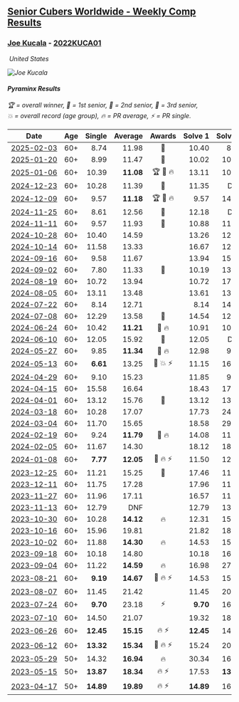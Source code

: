 <style>table {white-space: nowrap;}</style>
<link rel="stylesheet" type="text/css" href="/scw-comp/css/flags.css" />

## [Senior Cubers Worldwide - Weekly Comp Results](/scw-comp/results/)
### [Joe Kucala](README.md) - [2022KUCA01](https://www.worldcubeassociation.org/persons/2022KUCA01?event=pyram)

<i class="flag flag-US" />&nbsp;United States

![Joe Kucala](1682123036.jpg)

#### Pyraminx Results

<span style="white-space: nowrap;">🏆 = overall winner</span>, <span style="white-space: nowrap;">🥇 = 1st senior</span>, <span style="white-space: nowrap;">🥈 = 2nd senior</span>, <span style="white-space: nowrap;">🥉 = 3rd senior</span>, <span style="white-space: nowrap;">💥 = overall record (age group)</span>, <span style="white-space: nowrap;">🔥 = PR average</span>, <span style="white-space: nowrap;">⚡ = PR single</span>.

| Date | Age | Single | Average | Awards | Solve 1 | Solve 2 | Solve 3 | Solve 4 | Solve 5 | Video |
| :--: | :--: | --: | --: | :--: | --: | --: | --: | --: | --: | :-- |
| [2025-02-03](../../results/2025-02-03/pyram.md) | 60+ | 8.74 | 11.98 | 🥈 | 10.40 | 8.74 | 24.95 | 9.93 | 15.60 | [Desktop](https://www.facebook.com/events/944171791203814/permalink/954253083529018) / [Mobile](https://m.facebook.com/events/944171791203814?view=permalink&id=954253083529018) |
| [2025-01-20](../../results/2025-01-20/pyram.md) | 60+ | 8.99 | 11.47 | 🥈 | 10.02 | 10.91 | 14.42 | 13.47 | 8.99 | [Desktop](https://www.facebook.com/events/1298033571516093/permalink/1299592744693509) / [Mobile](https://m.facebook.com/events/1298033571516093?view=permalink&id=1299592744693509) |
| [2025-01-06](../../results/2025-01-06/pyram.md) | 60+ | 10.39 | **11.08** | 🏆 🥇 🔥 | 13.11 | 10.39 | 10.99 | 11.82 | 10.42 | [Desktop](https://www.facebook.com/events/627142583067327/permalink/632555479192704) / [Mobile](https://m.facebook.com/events/627142583067327?view=permalink&id=632555479192704) |
| [2024-12-23](../../results/2024-12-23/pyram.md) | 60+ | 10.28 | 11.39 | 🥈 | 11.35 | DNF | 10.28 | 12.54 | 10.28 | [Desktop](https://www.facebook.com/events/1319402379491573/permalink/1320698359361975) / [Mobile](https://m.facebook.com/events/1319402379491573?view=permalink&id=1320698359361975) |
| [2024-12-09](../../results/2024-12-09/pyram.md) | 60+ | 9.57 | **11.18** | 🏆 🥇 🔥 | 9.57 | 14.08 | 10.17 | 10.87 | 12.51 | [Desktop](https://www.facebook.com/events/597699649435295/permalink/602402808964979) / [Mobile](https://m.facebook.com/events/597699649435295?view=permalink&id=602402808964979) |
| [2024-11-25](../../results/2024-11-25/pyram.md) | 60+ | 8.61 | 12.56 | 🥈 | 12.18 | DNF | 9.78 | 8.61 | 15.71 | [Desktop](https://www.facebook.com/events/1941789882998379/permalink/1944018822775485) / [Mobile](https://m.facebook.com/events/1941789882998379?view=permalink&id=1944018822775485) |
| [2024-11-11](../../results/2024-11-11/pyram.md) | 60+ | 9.57 | 11.93 | 🥉 | 10.88 | 11.33 | 9.57 | 13.59 | 14.90 | [Desktop](https://www.facebook.com/events/2181074155610032/permalink/2181846945532753) / [Mobile](https://m.facebook.com/events/2181074155610032?view=permalink&id=2181846945532753) |
| [2024-10-28](../../results/2024-10-28/pyram.md) | 60+ | 10.40 | 14.59 |  | 13.26 | 12.41 | 20.66 | 10.40 | 18.09 | [Desktop](https://www.facebook.com/events/929053079074962/permalink/932411238739146) / [Mobile](https://m.facebook.com/events/929053079074962?view=permalink&id=932411238739146) |
| [2024-10-14](../../results/2024-10-14/pyram.md) | 60+ | 11.58 | 13.33 |  | 16.67 | 12.65 | 14.21 | 13.12 | 11.58 | [Desktop](https://www.facebook.com/events/574257274950611/permalink/581708224205516) / [Mobile](https://m.facebook.com/events/574257274950611?view=permalink&id=581708224205516) |
| [2024-09-16](../../results/2024-09-16/pyram.md) | 60+ | 9.58 | 11.67 |  | 13.94 | 15.96 | 9.58 | 9.71 | 11.35 | [Desktop](https://www.facebook.com/events/876328274072061/permalink/885050343199854) / [Mobile](https://m.facebook.com/events/876328274072061?view=permalink&id=885050343199854) |
| [2024-09-02](../../results/2024-09-02/pyram.md) | 60+ | 7.80 | 11.33 | 🥉 | 10.19 | 13.27 | 7.80 | 10.52 | 13.59 | [Desktop](https://www.facebook.com/events/520382934031785/permalink/523719213698157) / [Mobile](https://m.facebook.com/events/520382934031785?view=permalink&id=523719213698157) |
| [2024-08-19](../../results/2024-08-19/pyram.md) | 60+ | 10.72 | 13.94 |  | 10.72 | 17.82 | 14.07 | 15.33 | 12.41 | [Desktop](https://www.facebook.com/events/1061504472310928/permalink/1066215801839795) / [Mobile](https://m.facebook.com/events/1061504472310928?view=permalink&id=1066215801839795) |
| [2024-08-05](../../results/2024-08-05/pyram.md) | 60+ | 13.11 | 13.48 |  | 13.61 | 13.71 | 13.11 | 14.54 | 13.13 | [Desktop](https://www.facebook.com/events/2580397835477735/permalink/2591340404383478) / [Mobile](https://m.facebook.com/events/2580397835477735?view=permalink&id=2591340404383478) |
| [2024-07-22](../../results/2024-07-22/pyram.md) | 60+ | 8.14 | 12.71 |  | 8.14 | 14.58 | 13.50 | 10.06 | 15.36 | [Desktop](https://www.facebook.com/events/1450990238890383/permalink/1459328781389862) / [Mobile](https://m.facebook.com/events/1450990238890383?view=permalink&id=1459328781389862) |
| [2024-07-08](../../results/2024-07-08/pyram.md) | 60+ | 12.29 | 13.58 | 🥉 | 14.54 | 12.62 | 12.29 | 15.24 | 13.59 | [Desktop](https://www.facebook.com/events/968028508456251/permalink/968586325067136) / [Mobile](https://m.facebook.com/events/968028508456251?view=permalink&id=968586325067136) |
| [2024-06-24](../../results/2024-06-24/pyram.md) | 60+ | 10.42 | **11.21** | 🥉 🔥 | 10.91 | 10.42 | DNF | 10.64 | 12.07 | [Desktop](https://www.facebook.com/events/1211259256891949/permalink/1214886893195852) / [Mobile](https://m.facebook.com/events/1211259256891949?view=permalink&id=1214886893195852) |
| [2024-06-10](../../results/2024-06-10/pyram.md) | 60+ | 12.05 | 15.92 | 🥉 | 12.05 | DNF | 17.70 | 13.47 | 16.58 | [Desktop](https://www.facebook.com/events/814120963986407/permalink/821720146559822) / [Mobile](https://m.facebook.com/events/814120963986407?view=permalink&id=821720146559822) |
| [2024-05-27](../../results/2024-05-27/pyram.md) | 60+ | 9.85 | **11.34** | 🥈 🔥 | 12.98 | 9.85 | 10.76 | 15.59 | 10.29 | [Desktop](https://www.facebook.com/events/421561340652176/permalink/426362186838758) / [Mobile](https://m.facebook.com/events/421561340652176?view=permalink&id=426362186838758) |
| [2024-05-13](../../results/2024-05-13/pyram.md) | 60+ | **6.61** | 13.25 | 🥉 💥 ⚡ | 11.15 | 16.19 | 17.14 | **6.61** | 12.41 | [Desktop](https://www.facebook.com/events/964772741968025/permalink/971182624660370) / [Mobile](https://m.facebook.com/events/964772741968025?view=permalink&id=971182624660370) |
| [2024-04-29](../../results/2024-04-29/pyram.md) | 60+ | 9.10 | 15.23 |  | 11.85 | 9.10 | 17.03 | 16.80 | 31.70 | [Desktop](https://www.facebook.com/events/1658891934647799/permalink/1661496491054010) / [Mobile](https://m.facebook.com/events/1658891934647799?view=permalink&id=1661496491054010) |
| [2024-04-15](../../results/2024-04-15/pyram.md) | 60+ | 15.58 | 16.64 |  | 18.43 | 17.98 | 15.58 | 15.97 | 15.96 | [Desktop](https://www.facebook.com/events/752364543677924/permalink/754611926786519) / [Mobile](https://m.facebook.com/events/752364543677924?view=permalink&id=754611926786519) |
| [2024-04-01](../../results/2024-04-01/pyram.md) | 60+ | 13.12 | 15.76 | 🥉 | 13.12 | 13.24 | 17.85 | 27.30 | 16.19 | [Desktop](https://www.facebook.com/events/405769728858313/permalink/409950021773617) / [Mobile](https://m.facebook.com/events/405769728858313?view=permalink&id=409950021773617) |
| [2024-03-18](../../results/2024-03-18/pyram.md) | 60+ | 10.28 | 17.07 |  | 17.73 | 24.83 | 13.35 | 20.12 | 10.28 | |
| [2024-03-04](../../results/2024-03-04/pyram.md) | 60+ | 11.70 | 15.65 |  | 18.58 | 29.93 | 15.93 | 11.70 | 12.44 | [Desktop](https://www.facebook.com/events/424128753424901/permalink/430211019483341) / [Mobile](https://m.facebook.com/events/424128753424901?view=permalink&id=430211019483341) |
| [2024-02-19](../../results/2024-02-19/pyram.md) | 60+ | 9.24 | **11.79** | 🥈 🔥 | 14.08 | 11.32 | 9.24 | 26.97 | 9.97 | [Desktop](https://www.facebook.com/events/754314473328390/permalink/758105102949327) / [Mobile](https://m.facebook.com/events/754314473328390?view=permalink&id=758105102949327) |
| [2024-02-05](../../results/2024-02-05/pyram.md) | 60+ | 11.67 | 14.30 |  | 18.12 | 18.59 | 12.94 | 11.67 | 11.84 | [Desktop](https://www.facebook.com/events/224940820608552/permalink/232450663190901) / [Mobile](https://m.facebook.com/events/224940820608552?view=permalink&id=232450663190901) |
| [2024-01-08](../../results/2024-01-08/pyram.md) | 60+ | **7.77** | **12.05** | 🥉 🔥 ⚡ | 11.50 | 12.16 | 12.48 | **7.77** | 14.65 | [Desktop](https://www.facebook.com/events/400079779140864/permalink/400645449084297) / [Mobile](https://m.facebook.com/events/400079779140864?view=permalink&id=400645449084297) |
| [2023-12-25](../../results/2023-12-25/pyram.md) | 60+ | 11.21 | 15.25 | 🥉 | 17.46 | 11.21 | 12.46 | 15.82 | 19.19 | [Desktop](https://www.facebook.com/events/737938394503175/permalink/739583377672010) / [Mobile](https://m.facebook.com/events/737938394503175?view=permalink&id=739583377672010) |
| [2023-12-11](../../results/2023-12-11/pyram.md) | 60+ | 11.75 | 17.28 |  | 17.96 | 11.75 | 17.09 | 20.77 | 16.80 | [Desktop](https://www.facebook.com/events/256225627472117/permalink/261194650308548) / [Mobile](https://m.facebook.com/events/256225627472117?view=permalink&id=261194650308548) |
| [2023-11-27](../../results/2023-11-27/pyram.md) | 60+ | 11.96 | 17.11 |  | 16.57 | 11.96 | 20.62 | 28.70 | 14.14 | [Desktop](https://www.facebook.com/events/872715707643227/permalink/878063383775126) / [Mobile](https://m.facebook.com/events/872715707643227?view=permalink&id=878063383775126) |
| [2023-11-13](../../results/2023-11-13/pyram.md) | 60+ | 12.79 | DNF |  | 12.79 | 13.03 | DNF | 15.65 | DNF | [Desktop](https://www.facebook.com/events/1003569957614479/permalink/1010789766892498) / [Mobile](https://m.facebook.com/events/1003569957614479?view=permalink&id=1010789766892498) |
| [2023-10-30](../../results/2023-10-30/pyram.md) | 60+ | 10.28 | **14.12** | 🔥 | 12.31 | 15.42 | 14.62 | 16.33 | 10.28 | [Desktop](https://www.facebook.com/events/690958203130039/permalink/696875825871610) / [Mobile](https://m.facebook.com/events/690958203130039?view=permalink&id=696875825871610) |
| [2023-10-16](../../results/2023-10-16/pyram.md) | 60+ | 15.96 | 19.81 |  | 21.82 | 18.93 | 18.68 | 15.96 | DNF | [Desktop](https://www.facebook.com/events/1393317244902153/permalink/1399585304275347) / [Mobile](https://m.facebook.com/events/1393317244902153?view=permalink&id=1399585304275347) |
| [2023-10-02](../../results/2023-10-02/pyram.md) | 60+ | 11.88 | **14.30** | 🔥 | 14.53 | 15.36 | 13.00 | 17.61 | 11.88 | [Desktop](https://www.facebook.com/events/1174919303425786/permalink/1180349456216104) / [Mobile](https://m.facebook.com/events/1174919303425786?view=permalink&id=1180349456216104) |
| [2023-09-18](../../results/2023-09-18/pyram.md) | 60+ | 10.18 | 14.80 |  | 10.18 | 16.26 | 14.48 | 14.11 | 15.82 | [Desktop](https://www.facebook.com/events/1513433686174189/permalink/1518516175665940) / [Mobile](https://m.facebook.com/events/1513433686174189?view=permalink&id=1518516175665940) |
| [2023-09-04](../../results/2023-09-04/pyram.md) | 60+ | 11.22 | **14.59** | 🔥 | 16.98 | 27.39 | 11.76 | 15.03 | 11.22 | [Desktop](https://www.facebook.com/events/2641073766048109/permalink/2647717212050431) / [Mobile](https://m.facebook.com/events/2641073766048109?view=permalink&id=2647717212050431) |
| [2023-08-21](../../results/2023-08-21/pyram.md) | 60+ | **9.19** | **14.67** | 🥉 🔥 ⚡ | 14.53 | 15.23 | 14.26 | 20.91 | **9.19** | [Desktop](https://www.facebook.com/events/1221531751824966/permalink/1222461741731967) / [Mobile](https://m.facebook.com/events/1221531751824966?view=permalink&id=1222461741731967) |
| [2023-08-07](../../results/2023-08-07/pyram.md) | 60+ | 11.45 | 21.42 |  | 11.45 | 20.82 | 25.19 | DNF | 18.25 | [Desktop](https://www.facebook.com/events/666756165039562/permalink/668477731534072) / [Mobile](https://m.facebook.com/events/666756165039562?view=permalink&id=668477731534072) |
| [2023-07-24](../../results/2023-07-24/pyram.md) | 60+ | **9.70** | 23.18 | ⚡ | **9.70** | 16.49 | DNF | 39.44 | 13.62 | [Desktop](https://www.facebook.com/events/806030584473421/permalink/810372647372548) / [Mobile](https://m.facebook.com/events/806030584473421?view=permalink&id=810372647372548) |
| [2023-07-10](../../results/2023-07-10/pyram.md) | 60+ | 14.50 | 21.07 |  | 19.32 | 18.37 | DNF | 25.53 | 14.50 | [Desktop](https://www.facebook.com/events/290406996735190/permalink/294456689663554) / [Mobile](https://m.facebook.com/events/290406996735190?view=permalink&id=294456689663554) |
| [2023-06-26](../../results/2023-06-26/pyram.md) | 60+ | **12.45** | **15.15** | 🔥 ⚡ | **12.45** | 14.57 | 15.26 | 15.62 | 26.18 | [Desktop](https://www.facebook.com/events/310574547970581/permalink/311208061240563) / [Mobile](https://m.facebook.com/events/310574547970581?view=permalink&id=311208061240563) |
| [2023-06-12](../../results/2023-06-12/pyram.md) | 60+ | **13.32** | **15.34** | 🥉 🔥 ⚡ | 15.24 | 20.84 | 17.27 | 13.50 | **13.32** | [Desktop](https://www.facebook.com/events/252304080823510/permalink/257642386956346) / [Mobile](https://m.facebook.com/events/252304080823510?view=permalink&id=257642386956346) |
| [2023-05-29](../../results/2023-05-29/pyram.md) | 50+ | 14.32 | **16.94** | 🔥 | 30.34 | 16.39 | 14.32 | 19.39 | 15.03 | [Desktop](https://www.facebook.com/events/3552780501633678/permalink/3559520537626341) / [Mobile](https://m.facebook.com/events/3552780501633678?view=permalink&id=3559520537626341) |
| [2023-05-15](../../results/2023-05-15/pyram.md) | 50+ | **13.87** | **18.34** | 🔥 ⚡ | 17.53 | **13.87** | 16.40 | DNF | 21.08 | [Desktop](https://www.facebook.com/events/128088546941599/permalink/131143249969462) / [Mobile](https://m.facebook.com/events/128088546941599?view=permalink&id=131143249969462) |
| [2023-04-17](../../results/2023-04-17/pyram.md) | 50+ | **14.89** | **19.89** | 🔥 ⚡ | **14.89** | 16.71 | 22.75 | 20.20 | 39.70 | [Desktop](https://www.facebook.com/events/238970528738328/permalink/247191284582919) / [Mobile](https://m.facebook.com/events/238970528738328?view=permalink&id=247191284582919) |


<!-- Global site tag (gtag.js) - Google Analytics -->
<script async src="https://www.googletagmanager.com/gtag/js?id=UA-86348435-3"></script>
<script>window.dataLayer = window.dataLayer || []; function gtag() {dataLayer.push(arguments);} gtag('js', new Date()); gtag('config', 'UA-86348435-3');</script>
